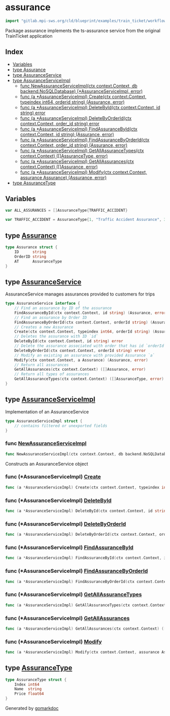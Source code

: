 <!-- Code generated by gomarkdoc. DO NOT EDIT -->

# assurance

```go
import "gitlab.mpi-sws.org/cld/blueprint/examples/train_ticket/workflow/assurance"
```

Package assurance implements the ts\-assurance service from the original TrainTicket application

## Index

- [Variables](<#variables>)
- [type Assurance](<#Assurance>)
- [type AssuranceService](<#AssuranceService>)
- [type AssuranceServiceImpl](<#AssuranceServiceImpl>)
  - [func NewAssuranceServiceImpl\(ctx context.Context, db backend.NoSQLDatabase\) \(\*AssuranceServiceImpl, error\)](<#NewAssuranceServiceImpl>)
  - [func \(a \*AssuranceServiceImpl\) Create\(ctx context.Context, typeindex int64, orderid string\) \(Assurance, error\)](<#AssuranceServiceImpl.Create>)
  - [func \(a \*AssuranceServiceImpl\) DeleteById\(ctx context.Context, id string\) error](<#AssuranceServiceImpl.DeleteById>)
  - [func \(a \*AssuranceServiceImpl\) DeleteByOrderId\(ctx context.Context, order\_id string\) error](<#AssuranceServiceImpl.DeleteByOrderId>)
  - [func \(a \*AssuranceServiceImpl\) FindAssuranceById\(ctx context.Context, id string\) \(Assurance, error\)](<#AssuranceServiceImpl.FindAssuranceById>)
  - [func \(a \*AssuranceServiceImpl\) FindAssuranceByOrderId\(ctx context.Context, order\_id string\) \(Assurance, error\)](<#AssuranceServiceImpl.FindAssuranceByOrderId>)
  - [func \(a \*AssuranceServiceImpl\) GetAllAssuranceTypes\(ctx context.Context\) \(\[\]AssuranceType, error\)](<#AssuranceServiceImpl.GetAllAssuranceTypes>)
  - [func \(a \*AssuranceServiceImpl\) GetAllAssurances\(ctx context.Context\) \(\[\]Assurance, error\)](<#AssuranceServiceImpl.GetAllAssurances>)
  - [func \(a \*AssuranceServiceImpl\) Modify\(ctx context.Context, assurance Assurance\) \(Assurance, error\)](<#AssuranceServiceImpl.Modify>)
- [type AssuranceType](<#AssuranceType>)


## Variables

<a name="ALL_ASSURANCES"></a>

```go
var ALL_ASSURANCES = []AssuranceType{TRAFFIC_ACCIDENT}
```

<a name="TRAFFIC_ACCIDENT"></a>

```go
var TRAFFIC_ACCIDENT = AssuranceType{1, "Traffic Accident Assurance", 3.0}
```

<a name="Assurance"></a>
## type [Assurance](<https://gitlab.mpi-sws.org/cld/blueprint2/blueprint/blob/main/examples/train_ticket/workflow/assurance/data.go#L25-L29>)



```go
type Assurance struct {
    ID      string
    OrderID string
    AT      AssuranceType
}
```

<a name="AssuranceService"></a>
## type [AssuranceService](<https://gitlab.mpi-sws.org/cld/blueprint2/blueprint/blob/main/examples/train_ticket/workflow/assurance/assuranceService.go#L14-L31>)

AssuranceService manages assurances provided to customers for trips

```go
type AssuranceService interface {
    // Find an assurance by ID of the assurance
    FindAssuranceById(ctx context.Context, id string) (Assurance, error)
    // Find an assurance by Order ID
    FindAssuranceByOrderId(ctx context.Context, orderId string) (Assurance, error)
    // Creates a new Assurance
    Create(ctx context.Context, typeindex int64, orderId string) (Assurance, error)
    // Deletes the assurance with ID `id`
    DeleteById(ctx context.Context, id string) error
    // Delete the assurance associated with order that has id `orderId`
    DeleteByOrderId(ctx context.Context, orderId string) error
    // Modify an existing an assurance with provided Assurance `a`
    Modify(ctx context.Context, a Assurance) (Assurance, error)
    // Return all assurances
    GetAllAssurances(ctx context.Context) ([]Assurance, error)
    // Return all types of assurances
    GetAllAssuranceTypes(ctx context.Context) ([]AssuranceType, error)
}
```

<a name="AssuranceServiceImpl"></a>
## type [AssuranceServiceImpl](<https://gitlab.mpi-sws.org/cld/blueprint2/blueprint/blob/main/examples/train_ticket/workflow/assurance/assuranceService.go#L34-L36>)

Implementation of an AssuranceService

```go
type AssuranceServiceImpl struct {
    // contains filtered or unexported fields
}
```

<a name="NewAssuranceServiceImpl"></a>
### func [NewAssuranceServiceImpl](<https://gitlab.mpi-sws.org/cld/blueprint2/blueprint/blob/main/examples/train_ticket/workflow/assurance/assuranceService.go#L39>)

```go
func NewAssuranceServiceImpl(ctx context.Context, db backend.NoSQLDatabase) (*AssuranceServiceImpl, error)
```

Constructs an AssuranceService object

<a name="AssuranceServiceImpl.Create"></a>
### func \(\*AssuranceServiceImpl\) [Create](<https://gitlab.mpi-sws.org/cld/blueprint2/blueprint/blob/main/examples/train_ticket/workflow/assurance/assuranceService.go#L141>)

```go
func (a *AssuranceServiceImpl) Create(ctx context.Context, typeindex int64, orderid string) (Assurance, error)
```



<a name="AssuranceServiceImpl.DeleteById"></a>
### func \(\*AssuranceServiceImpl\) [DeleteById](<https://gitlab.mpi-sws.org/cld/blueprint2/blueprint/blob/main/examples/train_ticket/workflow/assurance/assuranceService.go#L103>)

```go
func (a *AssuranceServiceImpl) DeleteById(ctx context.Context, id string) error
```



<a name="AssuranceServiceImpl.DeleteByOrderId"></a>
### func \(\*AssuranceServiceImpl\) [DeleteByOrderId](<https://gitlab.mpi-sws.org/cld/blueprint2/blueprint/blob/main/examples/train_ticket/workflow/assurance/assuranceService.go#L112>)

```go
func (a *AssuranceServiceImpl) DeleteByOrderId(ctx context.Context, order_id string) error
```



<a name="AssuranceServiceImpl.FindAssuranceById"></a>
### func \(\*AssuranceServiceImpl\) [FindAssuranceById](<https://gitlab.mpi-sws.org/cld/blueprint2/blueprint/blob/main/examples/train_ticket/workflow/assurance/assuranceService.go#L61>)

```go
func (a *AssuranceServiceImpl) FindAssuranceById(ctx context.Context, id string) (Assurance, error)
```



<a name="AssuranceServiceImpl.FindAssuranceByOrderId"></a>
### func \(\*AssuranceServiceImpl\) [FindAssuranceByOrderId](<https://gitlab.mpi-sws.org/cld/blueprint2/blueprint/blob/main/examples/train_ticket/workflow/assurance/assuranceService.go#L82>)

```go
func (a *AssuranceServiceImpl) FindAssuranceByOrderId(ctx context.Context, order_id string) (Assurance, error)
```



<a name="AssuranceServiceImpl.GetAllAssuranceTypes"></a>
### func \(\*AssuranceServiceImpl\) [GetAllAssuranceTypes](<https://gitlab.mpi-sws.org/cld/blueprint2/blueprint/blob/main/examples/train_ticket/workflow/assurance/assuranceService.go#L43>)

```go
func (a *AssuranceServiceImpl) GetAllAssuranceTypes(ctx context.Context) ([]AssuranceType, error)
```



<a name="AssuranceServiceImpl.GetAllAssurances"></a>
### func \(\*AssuranceServiceImpl\) [GetAllAssurances](<https://gitlab.mpi-sws.org/cld/blueprint2/blueprint/blob/main/examples/train_ticket/workflow/assurance/assuranceService.go#L47>)

```go
func (a *AssuranceServiceImpl) GetAllAssurances(ctx context.Context) ([]Assurance, error)
```



<a name="AssuranceServiceImpl.Modify"></a>
### func \(\*AssuranceServiceImpl\) [Modify](<https://gitlab.mpi-sws.org/cld/blueprint2/blueprint/blob/main/examples/train_ticket/workflow/assurance/assuranceService.go#L121>)

```go
func (a *AssuranceServiceImpl) Modify(ctx context.Context, assurance Assurance) (Assurance, error)
```



<a name="AssuranceType"></a>
## type [AssuranceType](<https://gitlab.mpi-sws.org/cld/blueprint2/blueprint/blob/main/examples/train_ticket/workflow/assurance/data.go#L9-L13>)



```go
type AssuranceType struct {
    Index int64
    Name  string
    Price float64
}
```

Generated by [gomarkdoc](<https://github.com/princjef/gomarkdoc>)
